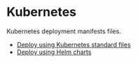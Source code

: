 # Kubernetes

Kubernetes deployment manifests files.

* [Deploy using Kubernetes standard files](classic)
* [Deploy using Helm charts](helm/)
